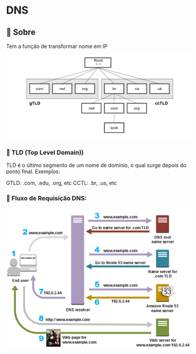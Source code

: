 # DNS 

## :small_orange_diamond: Sobre 

Tem a função de transformar nome em IP

<p align="center"> <img src="images/hierarquia_dns.png" width="500px;"> </p>

### :small_orange_diamond: TLD (Top Level Domain))
 TLD é o último segmento de um nome de domínio, o qual surge depois do ponto final. Exemplos:

GTLD: .com, .edu, .org, etc
CCTL: .br, .us, etc

### :small_orange_diamond: Fluxo de Requisição DNS: 

<p align="center"> <img src="images/fluxo-dns.png" width="500px;"> </p>


